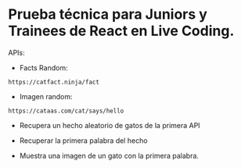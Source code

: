 # Prueba técnica para Juniors y Trainees de React en Live Coding.
APIs:

- Facts Random: 
```
https://catfact.ninja/fact
```

- Imagen random: 
```
https://cataas.com/cat/says/hello
```

- Recupera un hecho aleatorio de gatos de la primera API

- Recuperar la primera palabra del hecho

- Muestra una imagen de un gato con la primera palabra.